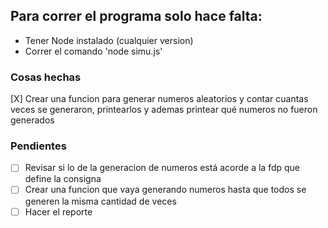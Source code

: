 ## Para correr el programa solo hace falta:
* Tener Node instalado (cualquier version)
* Correr el comando 'node simu.js'

### Cosas hechas
[X] Crear una funcion para generar numeros aleatorios y contar cuantas veces se generaron, printearlos y ademas printear qué numeros no fueron generados

### Pendientes
- [ ] Revisar si lo de la generacion de numeros está acorde a la fdp que define la consigna
- [ ] Crear una funcion que vaya generando numeros hasta que todos se generen la misma cantidad de veces
- [ ] Hacer el reporte